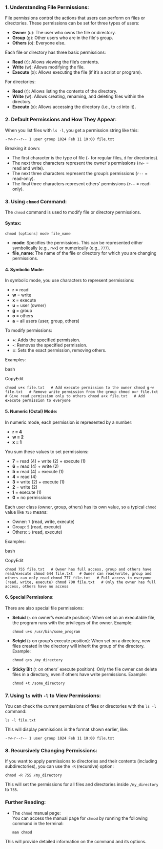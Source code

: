 
### **1. Understanding File Permissions:**

File permissions control the actions that users can perform on files or directories. These permissions can be set for three types of users:

- **Owner** (u): The user who owns the file or directory.
- **Group** (g): Other users who are in the file's group.
- **Others** (o): Everyone else.

Each file or directory has three basic permissions:

- **Read** (r): Allows viewing the file’s contents.
- **Write** (w): Allows modifying the file.
- **Execute** (x): Allows executing the file (if it’s a script or program).

For directories:

- **Read** (r): Allows listing the contents of the directory.
- **Write** (w): Allows creating, renaming, and deleting files within the directory.
- **Execute** (x): Allows accessing the directory (i.e., to `cd` into it).

### **2. Default Permissions and How They Appear:**

When you list files with `ls -l`, you get a permission string like this:



`-rw-r--r-- 1 user group 1024 Feb 11 10:00 file.txt`

Breaking it down:

- The first character is the type of file (`-` for regular files, `d` for directories).
- The next three characters represent the owner's permissions (`rw-` = read and write).
- The next three characters represent the group’s permissions (`r--` = read-only).
- The final three characters represent others' permissions (`r--` = read-only).

### **3. Using `chmod` Command:**

The `chmod` command is used to modify file or directory permissions.

#### **Syntax:**


`chmod [options] mode file_name`

- **mode**: Specifies the permissions. This can be represented either symbolically (e.g., `rwx`) or numerically (e.g., `777`).
- **file_name**: The name of the file or directory for which you are changing permissions.

#### **4. Symbolic Mode:**

In symbolic mode, you use characters to represent permissions:

- **r** = read
- **w** = write
- **x** = execute
- **u** = user (owner)
- **g** = group
- **o** = others
- **a** = all users (user, group, others)

To modify permissions:

- **+**: Adds the specified permission.
- **-**: Removes the specified permission.
- **=**: Sets the exact permission, removing others.

Examples:

bash

CopyEdit

`chmod u+x file.txt   # Add execute permission to the owner chmod g-w file.txt   # Remove write permission from the group chmod o=r file.txt   # Give read permission only to others chmod a+x file.txt   # Add execute permission to everyone`

#### **5. Numeric (Octal) Mode:**

In numeric mode, each permission is represented by a number:

- **r = 4**
- **w = 2**
- **x = 1**

You sum these values to set permissions:

- **7** = read (4) + write (2) + execute (1)
- **6** = read (4) + write (2)
- **5** = read (4) + execute (1)
- **4** = read (4)
- **3** = write (2) + execute (1)
- **2** = write (2)
- **1** = execute (1)
- **0** = no permissions

Each user class (owner, group, others) has its own value, so a typical `chmod` value like `755` means:

- Owner: `7` (read, write, execute)
- Group: `5` (read, execute)
- Others: `5` (read, execute)

Examples:

bash

CopyEdit

`chmod 755 file.txt   # Owner has full access, group and others have read/execute chmod 644 file.txt   # Owner can read/write, group and others can only read chmod 777 file.txt   # Full access to everyone (read, write, execute) chmod 700 file.txt   # Only the owner has full access, others have no access`

#### **6. Special Permissions:**

There are also special file permissions:

- **Setuid** (`s` on owner’s execute position): When set on an executable file, the program runs with the privileges of the owner. Example:
    
    
    
    `chmod u+s /usr/bin/some_program`
    
- **Setgid** (`s` on group’s execute position): When set on a directory, new files created in the directory will inherit the group of the directory. Example:
    
    
    
    `chmod g+s /my_directory`
    
- **Sticky Bit** (`t` on others’ execute position): Only the file owner can delete files in a directory, even if others have write permissions. Example:
    

    
    `chmod +t /some_directory`
    

### **7. Using `ls` with `-l` to View Permissions:**

You can check the current permissions of files or directories with the `ls -l` command:



`ls -l file.txt`

This will display permissions in the format shown earlier, like:



`-rw-r--r-- 1 user group 1024 Feb 11 10:00 file.txt`

### **8. Recursively Changing Permissions:**

If you want to apply permissions to directories and their contents (including subdirectories), you can use the `-R` (recursive) option:



`chmod -R 755 /my_directory`

This will set the permissions for all files and directories inside `/my_directory` to `755`.

### **Further Reading:**

- The `chmod` manual page:  
    You can access the manual page for `chmod` by running the following command in the terminal:
    
    
    `man chmod`
    

This will provide detailed information on the command and its options.